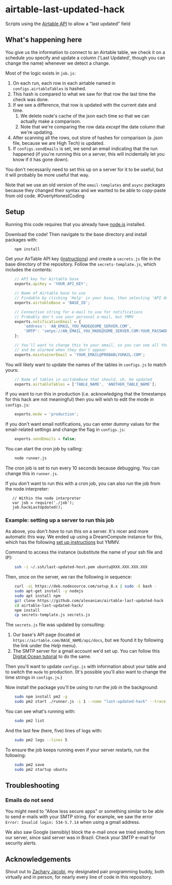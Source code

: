 # airtable-last-updated-hack
Scripts using the [Airtable API](https://airtable.com/api) to allow a "last updated" field

## What's happening here 

You give us the information to connect to an Airtable table, we check it on a schedule you specify
and update a column ('Last Updated', though you can change the name) whenever we detect a change.

Most of the logic exists in `job.js`:

1. On each run, each row in each airtable named in  `configs.airtableTables` is hashed.
2. This hash is compared to what we saw for that row the last time the check was done.
3. If we see a difference, that row is updated with the current date and time.
   1. We delete node's cache of the json each time so that we can actually make a comparison.
   2. Note that we're comparing the row data _except_ the date column that we're updating.
4. After scanning all the rows, out store of hashes for comparison (a .json file, because
   we are High Tech) is updated.
5. If `configs.sendEmails` is set, we send an email indicating that the run happened (if you're
   running this on a server, this will incidentally let you know if it has gone down).

You don't necessarily need to set this up on a server for it to be useful, but it will probably
be more useful that way.

Note that we use an old version of the `email-templates` and `async` packages because they changed
their syntax and we wanted to be able to copy-paste from old code. #OverlyHonestCoding

## Setup

Running this code requires that you already have [node.js](https://nodejs.org/en/) installed.

Download the code! Then navigate to the base directory and install packages with:

```bash
    npm install
```

Get your AirTable API key ([instructions](https://support.airtable.com/hc/en-us/articles/219046777-How-do-I-get-my-API-key-))
and create a `secrets.js` file in the base directory of the repository. Follow the `secrets-template.js`, which includes 
the contents:

```javascript
    // API key for Airtable base
    exports.apiKey = 'YOUR_API_KEY';

    // Name of Airtable base to use
    // Findable by clicking 'Help' in your base, then selecting 'API documentation'
    exports.airtableBase = 'BASE_ID';

    // Connection string for e-mail to use for notifications
    // Probably don't use your personal e-mail, but YMMV
    exports.notificationEmail = {
        'address': 'AN_EMAIL_YOU_MADE@SOME_SERVER.COM',
        'SMTP': 'smtps://AN_EMAIL_YOU_MADE@SOME_SERVER.COM:YOUR_PASSWORD@smtp.SOME_SERVER.COM' 
    };

    // You'll want to change this to your email, so you can see all those sweet notifications
    // and be alarmed when they don't appear
    exports.maintainerEmail = 'YOUR_EMAIL@PROBABLYGMAIL.COM';
```

You will likely want to update the names of the tables in `configs.js` to match yours:

```javascript
    // Name of tables in airtabeBase that should, uh, be updated
    exports.airtableTables = ['TABLE_NAME', 'ANOTHER_TABLE_NAME'];
```

If you want to run this in production (i.e. acknowledging that the timestamps for this hack are not
meaningful) then you will wish to edit the mode in `configs.js`:

```javascript
    exports.mode = 'production';
```

If you don't want email notifications, you can enter dummy values for the email-related settings and
change the flag in `configs.js`:

```javascript
    exports.sendEmails = false;
```
You can start the cron job by calling:

```bash
    node runner.js
```
The cron job is set to run every 10 seconds because debugging. You can change this in `runner.js`.

If you don't want to run this with a cron job, you can also run the job from the node interpreter:

```node
   // Within the node interpreter
   var job = require('./job');
   job.hackLastUpdated();
```

### Example: setting up a server to run this job

As above, you don't _have_ to run this on a server. It's nicer and more automatic this way. We ended
up using a DreamCompute instance for this, which has the following
[set up instructions](dreamcompute_link) but YMMV.

Command to access the instance (substitute the name of your ssh file and IP):

```bash
    ssh -i ~/.ssh/last-updated-host.pem ubuntu@XXX.XXX.XXX.XXX
```

Then, once on the server, we ran the following in sequence:

```bash
    curl -sL https://deb.nodesource.com/setup_8.x | sudo -E bash -
    sudo apt-get install -y nodejs
    sudo apt install npm
    git clone https://github.com/alexanian/airtable-last-updated-hack
    cd airtable-last-updated-hack/
    npm install
    cp secrets-template.js secrets.js
```

The `secrets.js` file was updated by consulting:

1. Our base's API page (located at `https://airtable.com/BASE_NAME/api/docs`, but we found it by
   following the link under the *Help* menu).
2. The SMTP server for a gmail account we'd set up. You can follow this
   [Digital Ocean tutorial](smtp_link) to do the same.

Then you'll want to update `configs.js` with information about your table and to switch the
`mode` to production. (It's possible you'll also want to change the time strings in `configs.js`.)

Now install the package you'll be using to run the job in the background:

```bash
    sudo npm install pm2 -g
    sudo pm2 start ./runner.js -i 1 --name "last-updated-hack" --trace --watch ./
```

You can see what's running with:

```bash
    sudo pm2 list
```

And the last few (here, five) lines of logs with:

```bash
    sudo pm2 logs --lines 5
```
To ensure the job keeps running even if your server restarts, run the following:

```bash
    sudo pm2 save
    sudo pm2 startup ubuntu
```

[dreamcompute_link]: https://help.dreamhost.com/hc/en-us/articles/215912848-How-to-launch-and-manage-instances-with-the-DreamCompute-dashboard
[smtp_link]: https://www.digitalocean.com/community/tutorials/how-to-use-google-s-smtp-server


## Troubleshooting

### Emails do not send

You might need to "Allow less secure apps" or something similar to be able to send e-mails with
your SMTP string. For example, we saw the error `Error: Invalid login: 534-5.7.14` when using a
gmail address.

We also saw Google (sensibly) block the e-mail once we tried sending from our server, since said
server was in Brazil. Check your SMTP e-mail for security alerts.

## Acknowledgements

Shout out to [Zachary Jacobi](https://github.com/zejacobi), my designated pair programming buddy,
both virtually and in person, for nearly every line of code in this repository.
